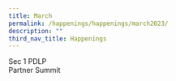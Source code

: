 ```yaml
---
title: March
permalink: /happenings/happenings/march2023/
description: ""
third_nav_title: Happenings
---
```

Sec 1 PDLP  <br>
Partner Summit<br>
